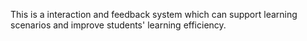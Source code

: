 This is a interaction and feedback system which can support learning scenarios and improve students' learning efficiency.
